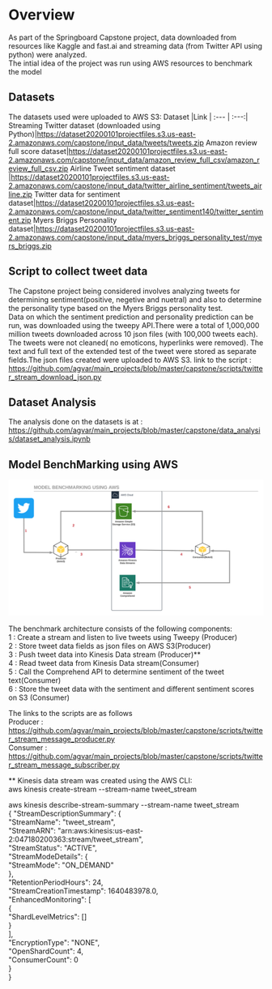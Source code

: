 # Overview

As part of the Springboard Capstone project, data downloaded from resources like Kaggle and fast.ai and streaming data (from Twitter API using python) were analyzed.  
The intial idea of the project was run using AWS resources to benchmark the model

## Datasets 
The datasets used were uploaded to AWS S3:
Dataset  |Link | 
 :--- | :---:|
Streaming Twitter dataset (downloaded using Python)|https://dataset20200101projectfiles.s3.us-east-2.amazonaws.com/capstone/input_data/tweets/tweets.zip
Amazon review full score dataset|https://dataset20200101projectfiles.s3.us-east-2.amazonaws.com/capstone/input_data/amazon_review_full_csv/amazon_review_full_csv.zip
Airline Tweet sentiment dataset |https://dataset20200101projectfiles.s3.us-east-2.amazonaws.com/capstone/input_data/twitter_airline_sentiment/tweets_airline.zip
Twitter data for sentiment dataset|https://dataset20200101projectfiles.s3.us-east-2.amazonaws.com/capstone/input_data/twitter_sentiment140/twitter_sentiment.zip
Myers Briggs Personality dataset|https://dataset20200101projectfiles.s3.us-east-2.amazonaws.com/capstone/input_data/myers_briggs_personality_test/myers_briggs.zip


## Script to collect tweet data
The Capstone project being considered involves analyzing tweets for determining sentiment(positive, negetive and nuetral) and also to determine the personality type based on the Myers Briggs personality test.  
Data on which the sentiment prediction and personality prediction can be run, was downloaded using the tweepy API.There were a total of 1,000,000 million tweets downloaded across 10 json files (with 100,000 tweets each).
The tweets were not cleaned( no emoticons, hyperlinks were removed). The text and full text of the extended test of the tweet were stored as separate fields.The json files created were uploaded to AWS S3.
link to the script : https://github.com/agvar/main_projects/blob/master/capstone/scripts/twitter_stream_download_json.py

## Dataset Analysis
 The analysis done on the datasets is at : https://github.com/agvar/main_projects/blob/master/capstone/data_analysis/dataset_analysis.ipynb
 
 ## Model BenchMarking using AWS
 ![model benchmarking using AWS](https://github.com/agvar/main_projects/blob/master/capstone/images/capstone_project_baseline_aws.png)
 
The benchmark architecture consists of the following components:  
1 : Create a stream and listen to live tweets using Tweepy (Producer)  
2 : Store tweet data fields as json files on AWS S3(Producer)  
3 : Push tweet data into Kinesis Data stream  (Producer)**  
4 : Read tweet data from  Kinesis Data stream(Consumer)  
5 : Call the Comprehend API to determine sentiment of the tweet text(Consumer)  
6 : Store the tweet data with the sentiment and different sentiment scores on S3 (Consumer)  

The links to the scripts are as follows  
Producer : https://github.com/agvar/main_projects/blob/master/capstone/scripts/twitter_stream_message_producer.py  
Consumer : https://github.com/agvar/main_projects/blob/master/capstone/scripts/twitter_stream_message_subscriber.py  

** Kinesis data stream was created using the AWS CLI:  
aws kinesis create-stream --stream-name tweet_stream  

aws kinesis describe-stream-summary --stream-name tweet_stream  
{
    "StreamDescriptionSummary": {  
        "StreamName": "tweet_stream",  
        "StreamARN": "arn:aws:kinesis:us-east-2:047180200363:stream/tweet_stream",  
        "StreamStatus": "ACTIVE",  
        "StreamModeDetails": {  
            "StreamMode": "ON_DEMAND"  
        },  
        "RetentionPeriodHours": 24,  
        "StreamCreationTimestamp": 1640483978.0,  
        "EnhancedMonitoring": [  
            {  
                "ShardLevelMetrics": []  
            }  
        ],  
        "EncryptionType": "NONE",  
        "OpenShardCount": 4,  
        "ConsumerCount": 0  
    }  
}  
